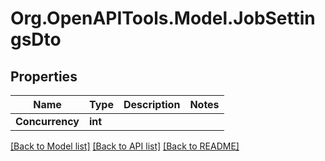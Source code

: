 # Org.OpenAPITools.Model.JobSettingsDto

## Properties

Name | Type | Description | Notes
------------ | ------------- | ------------- | -------------
**Concurrency** | **int** |  | 

[[Back to Model list]](../../README.md#documentation-for-models) [[Back to API list]](../../README.md#documentation-for-api-endpoints) [[Back to README]](../../README.md)

